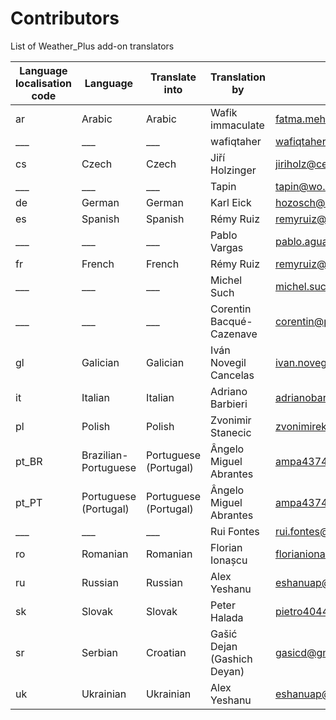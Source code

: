 # Contributors #

<html lang="en">


<caption>List of Weather_Plus add-on translators</caption>

| Language localisation code | Language | Translate into | Translation by | E-mail |
| ------------- | ------------- | ------------- | ------------- | ------------- |
| ar | Arabic | Arabic | Wafik immaculate | fatma.mehanna@gmail.com |
| ___ | ___ | ___ | wafiqtaher | wafiqtaher@gmail.com |
| cs | Czech | Czech | Jiří Holzinger | jiriholz@centrum.cz |
| ___ | ___ | ___ | Tapin | tapin@wo.cz |
| de | German | German | Karl Eick | hozosch@web.de |
| es | Spanish | Spanish | Rémy Ruiz | remyruiz@gmail.com |
| ___ | ___ | ___ | Pablo Vargas | pablo.aguantelabuenamusica@gmail.com |
| fr | French | French | Rémy Ruiz | remyruiz@gmail.com |
| ___ | ___ | ___ | Michel Such | michel.such@free.fr |
| ___ | ___ | ___ | Corentin Bacqué-Cazenave | corentin@progaccess33.net |
| gl | Galician | Galician | Iván Novegil Cancelas | ivan.novegil.cancelas@gmail.com |
| it | Italian | Italian | Adriano Barbieri | adrianobarb@yahoo.it |
| pl | Polish | Polish | Zvonimir Stanecic | zvonimirek222@yandex.com |
| pt_BR | Brazilian-Portuguese | Portuguese (Portugal) | Ângelo Miguel Abrantes | ampa4374@gmail.com |
| pt_PT | Portuguese (Portugal) | Portuguese (Portugal) | Ângelo Miguel Abrantes | ampa4374@gmail.com |
| ___ | ___ | ___ | Rui Fontes | rui.fontes@tiflotecnia.net |
| ro | Romanian | Romanian | Florian Ionașcu | florianionascu@hotmail.com |
| ru | Russian | Russian | Alex Yeshanu | eshanuap@gmail.com |
| sk | Slovak | Slovak | Peter Halada | pietro4044@gmail.com |
| sr | Serbian | Croatian | Gašić Dejan (Gashich Deyan) | gasicd@gmail.com |
| uk | Ukrainian | Ukrainian | Alex Yeshanu | eshanuap@gmail.com |
